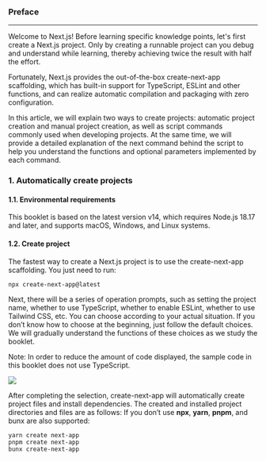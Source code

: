 ### Preface

---

Welcome to Next.js! Before learning specific knowledge points, let's first create a Next.js project. Only by creating a runnable project can you debug and understand while learning, thereby achieving twice the result with half the effort.

Fortunately, Next.js provides the out-of-the-box create-next-app scaffolding, which has built-in support for TypeScript, ESLint and other functions, and can realize automatic compilation and packaging with zero configuration.

In this article, we will explain two ways to create projects: automatic project creation and manual project creation, as well as script commands commonly used when developing projects. At the same time, we will provide a detailed explanation of the next command behind the script to help you understand the functions and optional parameters implemented by each command.

### 1. Automatically create projects

#### 1.1. Environmental requirements

This booklet is based on the latest version v14, which requires Node.js 18.17 and later, and supports macOS, Windows, and Linux systems.

#### 1.2. Create project

The fastest way to create a Next.js project is to use the create-next-app scaffolding. You just need to run:

`npx create-next-app@latest`

Next, there will be a series of operation prompts, such as setting the project name, whether to use TypeScript, whether to enable ESLint, whether to use Tailwind CSS, etc. You can choose according to your actual situation. If you don’t know how to choose at the beginning, just follow the default choices. We will gradually understand the functions of these choices as we study the booklet.

Note: In order to reduce the amount of code displayed, the sample code in this booklet does not use TypeScript.

![](https://p3-juejin.byteimg.com/tos-cn-i-k3u1fbpfcp/ec2fc0641cf1438cafdf1197b2f58771~tplv-k3u1fbpfcp-jj-mark:3024:0:0:0:q75.awebp#?w=1098&h=320&s=611781&e=png&b=03090e)

After completing the selection, create-next-app will automatically create project files and install dependencies. The created and installed project directories and files are as follows:
If you don’t use **npx**, **yarn**, **pnpm**, and bunx are also supported:

```
yarn create next-app
pnpm create next-app
bunx create-next-app
```

